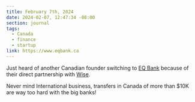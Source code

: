 ```yaml
---
title: February 7th, 2024
date: 2024-02-07, 12:47:34 -08:00
section: journal
tags:
  - Canada
  - finance
  - startup
link: https://www.eqbank.ca
---
```

Just heard of another Canadian founder switching to [EQ Bank](https://www.eqbank.ca/) because of their direct partnership with [Wise](https://wise.com).

Never mind International business, transfers in Canada of more than $10K are way too hard with the big banks!